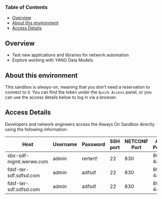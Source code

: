### Table of Contents
- [Overview](#overview)
- [About this environment](#about-this-environment)
- [Access Details](#access-details)

## Overview

- Test new applications and libraries for network automation
- Explore working with YANG Data Models


## About this environment
This sandbox is always-on, meaning that you don't need a reservation to connect to it. You can find the token under the `Quick Access` panel, or you can use the access details below to log in via a browser.

## Access Details
Developers and network engineers access the Always On Sandbox directly using the following information:

| Host | Username | Password | SSH port | NETCONF Port | API Ports | RESTCONF Port | 
| --- | --- | --- | --- | --- | --- | --- |
| sbx-sdf-mgmt.werwe.com | admin | rertert! | 22 | 830 | 80, 443 | 443
| fdsf-ter-sdf.sdfsd.com | admin | adfsd! | 22 | 830 | 80, 443 | 443
| fdsf-ter-sdf.sdfsd.com | admin | adfsd! | 22 | 830 | 80, 443 | 443